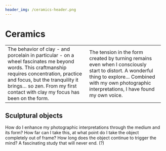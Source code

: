 ```yaml
---
header_img: /ceramics-header.png
---
```


# Ceramics

<table>
<tr>
<td class="w-[50%]">
The behavior of clay - and porcelain in particular - on a wheel fascinates me beyond words. This craftmanship requires concentration, practice and focus, but the tranquility it brings… so zen. From my first contact with clay my focus has been on the form.
</td>
<td class="w-[50%]">
The tension in the form created by turning remains even when I consciously start to distort. A wonderful thing to explore… Combined with my own photographic interpretations, I have found my own voice.
</td>
</tr>
</table>

## Sculptural objects

How do I enhance my photographic interpretations through the medium and its form? How far can I take this, at what point do I take the object completely out of frame? How long does the object continue to trigger the mind? A fascinating study that will never end. (?)
